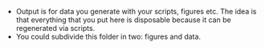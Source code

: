 - Output is for data you generate with your scripts, figures etc. The idea is that everything that you put here is disposable because it can be regenerated via scripts.
- You could subdivide this folder in two: figures and data.
